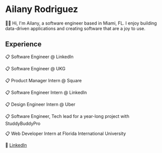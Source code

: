 # Ailany Rodriguez
👋🏻 Hi, I'm Ailany, a software engineer based in Miami, FL. I enjoy building data-driven applications and creating software that are a joy to use.   


## Experience

📋 Software Engineer @ LinkedIn 

📋 Software Engineer @ UKG 

📋 Product Manager Intern @ Square 

📋 Software Engineer Intern @ LinkedIn 

📋 Design Engineer Intern @ Uber 

📋 Software Engineer, Tech lead for a year-long project with StuddyBuddyPro

📋 Web Developer Intern at Florida International University

💼 [LinkedIn](https://www.linkedin.com/in/ailany-rodriguez/)  


